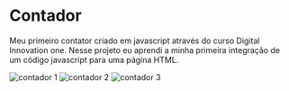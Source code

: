 # Contador

Meu primeiro contator  criado em javascript através do curso Digital Innovation one.
Nesse projeto eu aprendi  a minha primeira integração de um código javascript para uma página HTML.


![contador 1](https://user-images.githubusercontent.com/65471750/145865773-7e723430-97cb-47ac-ad42-a7613d1e19b4.PNG)
![contador 2](https://user-images.githubusercontent.com/65471750/145865981-404eead3-6f30-4fd1-9330-2f4ff0d2f56c.PNG)
![contador 3](https://user-images.githubusercontent.com/65471750/145866119-e97a9838-420d-456e-8cbd-3b493b591a1c.PNG)
